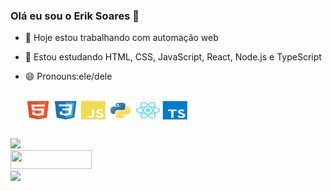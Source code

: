 ### Olá eu sou o Erik Soares 👋

- 🔭 Hoje estou trabalhando com automação web
- 🌱 Estou estudando HTML, CSS, JavaScript, React, Node.js e TypeScript
- 😄 Pronouns:ele/dele
  
  <div style="display: inline_block"><br>
  <img align="center" alt="Erik-HTML" height="30" width="40" src="https://raw.githubusercontent.com/devicons/devicon/master/icons/html5/html5-original.svg">
  <img align="center" alt="Erik-CSS" height="30" width="40" src="https://raw.githubusercontent.com/devicons/devicon/master/icons/css3/css3-original.svg">
  <img align="center" alt="Erik-Js" height="30" width="40" src="https://raw.githubusercontent.com/devicons/devicon/master/icons/javascript/javascript-plain.svg">
  <img align="center" alt="Erik-Python" height="30" width="40" src="https://raw.githubusercontent.com/devicons/devicon/master/icons/python/python-original.svg">
  <img align="center" alt="Erik-React" height="30" width="40" src="https://raw.githubusercontent.com/devicons/devicon/master/icons/react/react-original.svg">
  <img align="center" alt="Erik-Ts" height="30" width="40" src="https://raw.githubusercontent.com/devicons/devicon/master/icons/typescript/typescript-plain.svg">
</div>


##


<div> 
  <a href="https://instagram.com/eerik_soares" target="_blank">
  <img src="https://img.shields.io/badge/-Instagram-%23E4405F?style=for-the-badge&logo=instagram&logoColor=white" target="_blank" width = "130px"></a> 
  <br>
  <a href = "mailto:eriksoares1678@gmail.com">
  <img src="https://img.shields.io/badge/-Gmail-%23333?style=for-the-badge&logo=gmail&logoColor=white" target="_blank" width = "130px" height = "30px"></a>
  <br>
  <a href="https://www.linkedin.com/in/erik-soares16" target="_blank">
  <img src="https://img.shields.io/badge/-LinkedIn-%230077B5?style=for-the-badge&logo=linkedin&logoColor=white" target="_blank" width = "130px"></a> 
 
 
</div>
